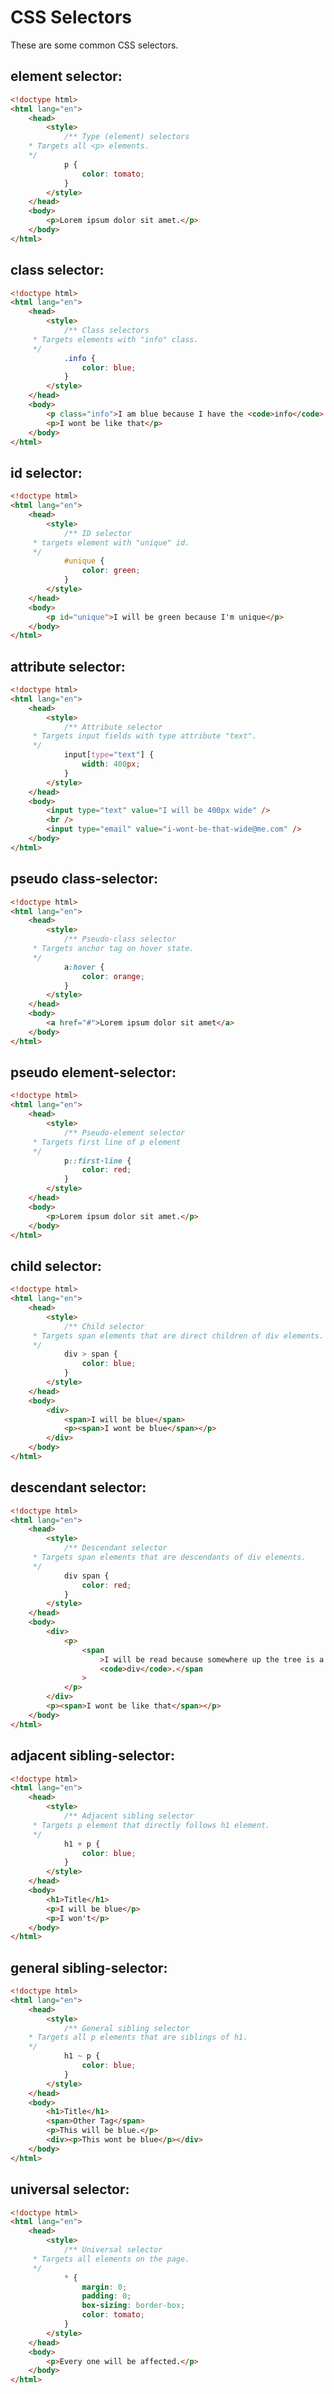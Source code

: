# CSS Selectors

These are some common CSS selectors.

<!-- SNIPPETS START -->

## element selector:

```html
<!doctype html>
<html lang="en">
	<head>
		<style>
			/** Type (element) selectors
    * Targets all <p> elements.
    */
			p {
				color: tomato;
			}
		</style>
	</head>
	<body>
		<p>Lorem ipsum dolor sit amet.</p>
	</body>
</html>
```

## class selector:

```html
<!doctype html>
<html lang="en">
	<head>
		<style>
			/**	Class selectors
     * Targets elements with "info" class.
     */
			.info {
				color: blue;
			}
		</style>
	</head>
	<body>
		<p class="info">I am blue because I have the <code>info</code> class</p>
		<p>I wont be like that</p>
	</body>
</html>
```

## id selector:

```html
<!doctype html>
<html lang="en">
	<head>
		<style>
			/** ID selector
     * targets element with "unique" id.
     */
			#unique {
				color: green;
			}
		</style>
	</head>
	<body>
		<p id="unique">I will be green because I'm unique</p>
	</body>
</html>
```

## attribute selector:

```html
<!doctype html>
<html lang="en">
	<head>
		<style>
			/** Attribute selector
     * Targets input fields with type attribute "text".
     */
			input[type="text"] {
				width: 400px;
			}
		</style>
	</head>
	<body>
		<input type="text" value="I will be 400px wide" />
		<br />
		<input type="email" value="i-wont-be-that-wide@me.com" />
	</body>
</html>
```

## pseudo class-selector:

```html
<!doctype html>
<html lang="en">
	<head>
		<style>
			/** Pseudo-class selector
     * Targets anchor tag on hover state.
     */
			a:hover {
				color: orange;
			}
		</style>
	</head>
	<body>
		<a href="#">Lorem ipsum dolor sit amet</a>
	</body>
</html>
```

## pseudo element-selector:

```html
<!doctype html>
<html lang="en">
	<head>
		<style>
			/** Pseudo-element selector
     * Targets first line of p element
     */
			p::first-line {
				color: red;
			}
		</style>
	</head>
	<body>
		<p>Lorem ipsum dolor sit amet.</p>
	</body>
</html>
```

## child selector:

```html
<!doctype html>
<html lang="en">
	<head>
		<style>
			/** Child selector
     * Targets span elements that are direct children of div elements.
     */
			div > span {
				color: blue;
			}
		</style>
	</head>
	<body>
		<div>
			<span>I will be blue</span>
			<p><span>I wont be blue</span></p>
		</div>
	</body>
</html>
```

## descendant selector:

```html
<!doctype html>
<html lang="en">
	<head>
		<style>
			/** Descendant selector
     * Targets span elements that are descendants of div elements.
     */
			div span {
				color: red;
			}
		</style>
	</head>
	<body>
		<div>
			<p>
				<span
					>I will be read because somewhere up the tree is a
					<code>div</code>.</span
				>
			</p>
		</div>
		<p><span>I wont be like that</span></p>
	</body>
</html>
```

## adjacent sibling-selector:

```html
<!doctype html>
<html lang="en">
	<head>
		<style>
			/** Adjacent sibling selector
     * Targets p element that directly follows h1 element.
     */
			h1 + p {
				color: blue;
			}
		</style>
	</head>
	<body>
		<h1>Title</h1>
		<p>I will be blue</p>
		<p>I won't</p>
	</body>
</html>
```

## general sibling-selector:

```html
<!doctype html>
<html lang="en">
	<head>
		<style>
			/** General sibling selector
    * Targets all p elements that are siblings of h1.
    */
			h1 ~ p {
				color: blue;
			}
		</style>
	</head>
	<body>
		<h1>Title</h1>
		<span>Other Tag</span>
		<p>This will be blue.</p>
		<div><p>This wont be blue</p></div>
	</body>
</html>
```

## universal selector:

```html
<!doctype html>
<html lang="en">
	<head>
		<style>
			/** Universal selector
     * Targets all elements on the page.
     */
			* {
				margin: 0;
				padding: 0;
				box-sizing: border-box;
				color: tomato;
			}
		</style>
	</head>
	<body>
		<p>Every one will be affected.</p>
	</body>
</html>
```

<!-- SNIPPETS END --><!-- SNIPPETS END --><!-- SNIPPETS END --><!-- SNIPPETS END --><!-- SNIPPETS END --><!-- SNIPPETS END -->
